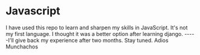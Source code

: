 # Javascript
I have used this repo to learn and sharpen my skills in JavaScript.
It's not my first language.
I thought it was a better option after learning django.
-----I'll  give back my experience after two months. Stay tuned. Adios Munchachos
